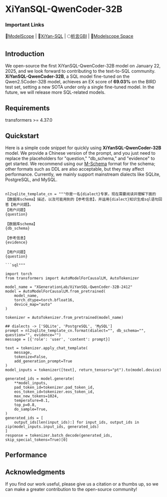 #  XiYanSQL-QwenCoder-32B

### Important Links


🤖[ModelScope](https://www.modelscope.cn/models/XGenerationLab/XiYanSQL-QwenCoder-32B-2412) |
📖[XiYan-SQL](https://github.com/XGenerationLab/XiYan-SQL) |
🌕[析言GBI](https://bailian.console.aliyun.com/xiyan) |
🤗[Modelscope Space](https://www.modelscope.cn/studios/XGenerationLab/XiYanSQL-QwenCoder-32B)


## Introduction
We open-source the first XiYanSQL-QwenCoder-32B model on January 22, 2025, and we look forward to contributing to the text-to-SQL community.
**XiYanSQL-QwenCoder-32B**, a SQL model fine-tuned on the Qwen2.5Coder-32B model, achieves an EX score of **69.03%** on the BIRD test set, setting a new SOTA under only a single fine-tuned model.
In the future, we will release more SQL-related models.


## Requirements

transformers >= 4.37.0

## Quickstart

Here is a simple code snippet for quickly using **XiYanSQL-QwenCoder-32B** model. We provide a Chinese version of the prompt, and you just need to replace the placeholders for "question," "db_schema," and "evidence" to get started. We recommend using our [M-Schema](https://github.com/XGenerationLab/M-Schema) format for the schema; other formats such as DDL are also acceptable, but they may affect performance.
Currently, we mainly support mainstream dialects like SQLite, PostgreSQL, and MySQL.

```

nl2sqlite_template_cn = """你是一名{dialect}专家，现在需要阅读并理解下面的【数据库schema】描述，以及可能用到的【参考信息】，并运用{dialect}知识生成sql语句回答【用户问题】。
【用户问题】
{question}

【数据库schema】
{db_schema}

【参考信息】
{evidence}

【用户问题】
{question}

```sql"""

import torch
from transformers import AutoModelForCausalLM, AutoTokenizer

model_name = "XGenerationLab/XiYanSQL-QwenCoder-32B-2412"
model = AutoModelForCausalLM.from_pretrained(
    model_name,
    torch_dtype=torch.bfloat16,
    device_map="auto"
)

tokenizer = AutoTokenizer.from_pretrained(model_name)

## dialects -> ['SQLite', 'PostgreSQL', 'MySQL']
prompt = nl2sqlite_template_cn.format(dialect="", db_schema="", question="", evidence="")
message = [{'role': 'user', 'content': prompt}]

text = tokenizer.apply_chat_template(
    message,
    tokenize=False,
    add_generation_prompt=True
)
model_inputs = tokenizer([text], return_tensors="pt").to(model.device)

generated_ids = model.generate(
    **model_inputs,
    pad_token_id=tokenizer.pad_token_id,
    eos_token_id=tokenizer.eos_token_id,
    max_new_tokens=1024,
    temperature=0.1,
    top_p=0.8,
    do_sample=True,
)
generated_ids = [
    output_ids[len(input_ids):] for input_ids, output_ids in zip(model_inputs.input_ids, generated_ids)
]
response = tokenizer.batch_decode(generated_ids, skip_special_tokens=True)[0]

```

## Performance


## Acknowledgments
If you find our work useful, please give us a citation or a thumbs up, so we can make a greater contribution to the open-source community!











